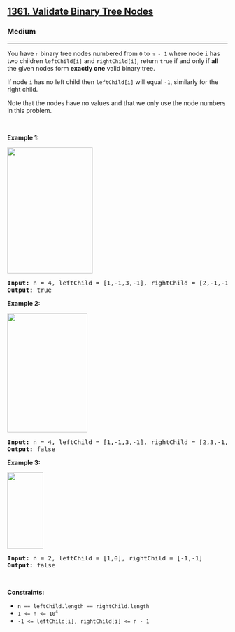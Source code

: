 <h2><a href="https://leetcode.com/problems/validate-binary-tree-nodes/?envType=problem-list-v2&envId=union-find">1361. Validate Binary Tree Nodes</a></h2><h3>Medium</h3><hr><p>You have <code>n</code> binary tree nodes numbered from <code>0</code> to <code>n - 1</code> where node <code>i</code> has two children <code>leftChild[i]</code> and <code>rightChild[i]</code>, return <code>true</code> if and only if <strong>all</strong> the given nodes form <strong>exactly one</strong> valid binary tree.</p>

<p>If node <code>i</code> has no left child then <code>leftChild[i]</code> will equal <code>-1</code>, similarly for the right child.</p>

<p>Note that the nodes have no values and that we only use the node numbers in this problem.</p>

<p>&nbsp;</p>
<p><strong class="example">Example 1:</strong></p>
<img alt="" src="https://assets.leetcode.com/uploads/2019/08/23/1503_ex1.png" style="width: 195px; height: 287px;" />
<pre>
<strong>Input:</strong> n = 4, leftChild = [1,-1,3,-1], rightChild = [2,-1,-1,-1]
<strong>Output:</strong> true
</pre>

<p><strong class="example">Example 2:</strong></p>
<img alt="" src="https://assets.leetcode.com/uploads/2019/08/23/1503_ex2.png" style="width: 183px; height: 272px;" />
<pre>
<strong>Input:</strong> n = 4, leftChild = [1,-1,3,-1], rightChild = [2,3,-1,-1]
<strong>Output:</strong> false
</pre>

<p><strong class="example">Example 3:</strong></p>
<img alt="" src="https://assets.leetcode.com/uploads/2019/08/23/1503_ex3.png" style="width: 82px; height: 174px;" />
<pre>
<strong>Input:</strong> n = 2, leftChild = [1,0], rightChild = [-1,-1]
<strong>Output:</strong> false
</pre>

<p>&nbsp;</p>
<p><strong>Constraints:</strong></p>

<ul>
	<li><code>n == leftChild.length == rightChild.length</code></li>
	<li><code>1 &lt;= n &lt;= 10<sup>4</sup></code></li>
	<li><code>-1 &lt;= leftChild[i], rightChild[i] &lt;= n - 1</code></li>
</ul>
